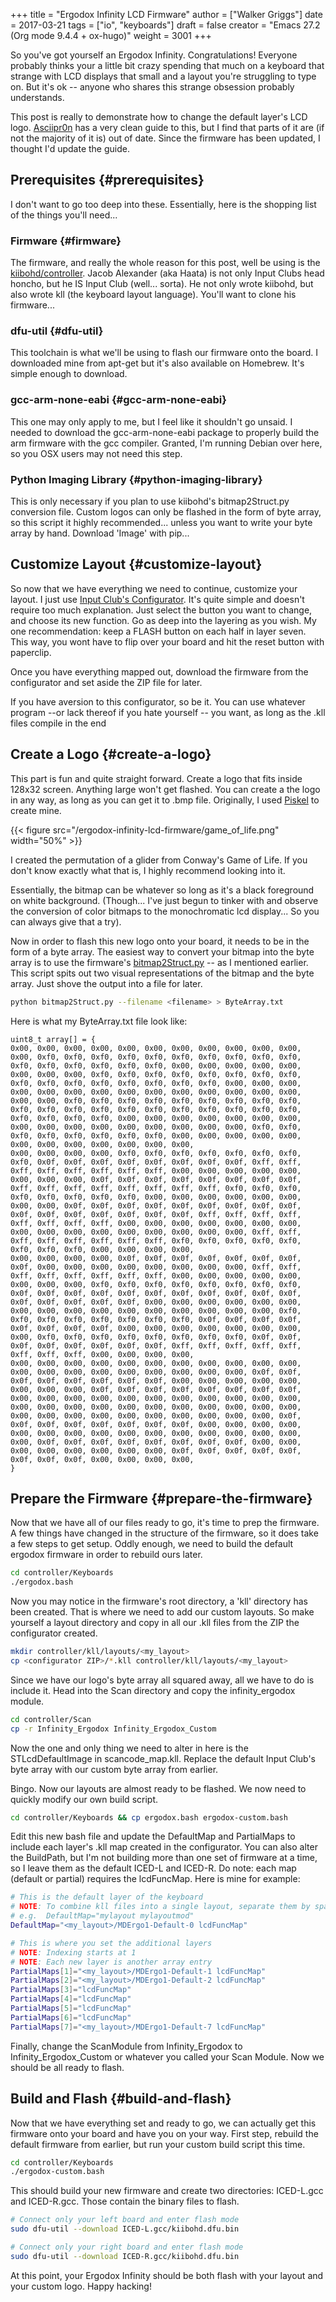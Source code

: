 +++
title = "Ergodox Infinity LCD Firmware"
author = ["Walker Griggs"]
date = 2017-03-21
tags = ["io", "keyboards"]
draft = false
creator = "Emacs 27.2 (Org mode 9.4.4 + ox-hugo)"
weight = 3001
+++

So you've got yourself an Ergodox Infinity. Congratulations! Everyone probably thinks your a little bit crazy spending that much on a keyboard that strange with LCD displays that small and a layout you're struggling to type on. But it's ok -- anyone who shares this strange obsession probably understands.

This post is really to demonstrate how to change the default layer's LCD logo. [Asciipr0n](http://asciipr0n.net/ergodox-infinity-logo/) has a very clean guide to this, but I find that parts of it are (if not the majority of it is) out of date. Since the firmware has been updated, I thought I'd update the guide.


## Prerequisites {#prerequisites}

I don't want to go too deep into these. Essentially, here is the shopping list of the things you'll need...


### Firmware {#firmware}

The firmware, and really the whole reason for this post, well be using is the [kiibohd/controller](https://github.com/kiibohd/controller). Jacob Alexander (aka Haata) is not only Input Clubs head honcho, but he IS Input Club (well... sorta). He not only wrote kiibohd, but also wrote kll (the keyboard layout language). You'll want to clone his firmware...


### dfu-util {#dfu-util}

This toolchain is what we'll be using to flash our firmware onto the board. I downloaded mine from apt-get but it's also available on Homebrew. It's simple enough to download.


### gcc-arm-none-eabi {#gcc-arm-none-eabi}

This one may only apply to me, but I feel like it shouldn't go unsaid. I needed to download the gcc-arm-none-eabi package to properly build the arm firmware with the gcc compiler. Granted, I'm running Debian over here, so you OSX users may not need this step.


### Python Imaging Library {#python-imaging-library}

This is only necessary if you plan to use kiibohd's bitmap2Struct.py conversion file. Custom logos can only be flashed in the form of byte array, so this script it highly recommended... unless you want to write your byte array by hand. Download 'Image' with pip...


## Customize Layout {#customize-layout}

So now that we have everything we need to continue, customize your layout. I just use [Input Club's Configurator](https://configurator.input.club/). It's quite simple and doesn't require too much explanation. Just select the button you want to change, and choose its new function. Go as deep into the layering as you wish. My one recommendation: keep a FLASH button on each half in layer seven. This way, you wont have to flip over your board and hit the reset button with paperclip.

Once you have everything mapped out, download the firmware from the configurator and set aside the ZIP file for later.

If you have aversion to this configurator, so be it. You can use whatever program --or lack thereof if you hate yourself -- you want, as long as the .kll files compile in the end


## Create a Logo {#create-a-logo}

This part is fun and quite straight forward. Create a logo that fits inside 128x32 screen. Anything large won't get flashed. You can create a the logo in any way, as long as you can get it to .bmp file. Originally, I used [Piskel](http://www.piskelapp.com/) to create mine.

{{< figure src="/ergodox-infinity-lcd-firmware/game_of_life.png" width="50%" >}}

I created the permutation of a glider from Conway's Game of Life. If you don't know exactly what that is, I highly recommend looking into it.

Essentially, the bitmap can be whatever so long as it's a black foreground on white background. (Though... I've just begun to tinker with and observe the conversion of color bitmaps to the monochromatic lcd display... So you can always give that a try).

Now in order to flash this new logo onto your board, it needs to be in the form of a byte array. The easiest way to convert your bitmap into the byte array is to use the firmware's [bitmap2Struct.py](https://github.com/kiibohd/controller/blob/master/Scan/STLcd/bitmap2Struct.py) -- as I mentioned earlier. This script spits out two visual representations of the bitmap and the byte array. Just shove the output into a file for later.

```bash
python bitmap2Struct.py --filename <filename> > ByteArray.txt
```

Here is what my ByteArray.txt file look like:

```nil
uint8_t array[] = {
0x00, 0x00, 0x00, 0x00, 0x00, 0x00, 0x00, 0x00, 0x00, 0x00, 0x00, 0x00, 0xf0, 0xf0, 0xf0, 0xf0, 0xf0, 0xf0, 0xf0, 0xf0, 0xf0, 0xf0, 0xf0, 0xf0, 0xf0, 0xf0, 0xf0, 0xf0, 0x00, 0x00, 0x00, 0x00, 0x00, 0x00, 0x00, 0x00, 0xf0, 0xf0, 0xf0, 0xf0, 0xf0, 0xf0, 0xf0, 0xf0, 0xf0, 0xf0, 0xf0, 0xf0, 0xf0, 0xf0, 0xf0, 0xf0, 0x00, 0x00, 0x00, 0x00, 0x00, 0x00, 0x00, 0x00, 0x00, 0x00, 0x00, 0x00, 0x00, 0x00, 0x00, 0x00, 0xf0, 0xf0, 0xf0, 0xf0, 0xf0, 0xf0, 0xf0, 0xf0, 0xf0, 0xf0, 0xf0, 0xf0, 0xf0, 0xf0, 0xf0, 0xf0, 0xf0, 0xf0, 0xf0, 0xf0, 0xf0, 0xf0, 0xf0, 0xf0, 0x00, 0x00, 0x00, 0x00, 0x00, 0x00, 0x00, 0x00, 0x00, 0x00, 0x00, 0x00, 0x00, 0x00, 0x00, 0x00, 0xf0, 0xf0, 0xf0, 0xf0, 0xf0, 0xf0, 0xf0, 0xf0, 0x00, 0x00, 0x00, 0x00, 0x00, 0x00, 0x00, 0x00, 0x00, 0x00, 0x00, 0x00,
0x00, 0x00, 0x00, 0x00, 0xf0, 0xf0, 0xf0, 0xf0, 0xf0, 0xf0, 0xf0, 0xf0, 0x0f, 0x0f, 0x0f, 0x0f, 0x0f, 0x0f, 0x0f, 0x0f, 0xff, 0xff, 0xff, 0xff, 0xff, 0xff, 0xff, 0xff, 0x00, 0x00, 0x00, 0x00, 0x00, 0x00, 0x00, 0x00, 0x0f, 0x0f, 0x0f, 0x0f, 0x0f, 0x0f, 0x0f, 0x0f, 0xff, 0xff, 0xff, 0xff, 0xff, 0xff, 0xff, 0xff, 0xf0, 0xf0, 0xf0, 0xf0, 0xf0, 0xf0, 0xf0, 0xf0, 0x00, 0x00, 0x00, 0x00, 0x00, 0x00, 0x00, 0x00, 0x0f, 0x0f, 0x0f, 0x0f, 0x0f, 0x0f, 0x0f, 0x0f, 0x0f, 0x0f, 0x0f, 0x0f, 0x0f, 0x0f, 0x0f, 0x0f, 0xff, 0xff, 0xff, 0xff, 0xff, 0xff, 0xff, 0xff, 0x00, 0x00, 0x00, 0x00, 0x00, 0x00, 0x00, 0x00, 0x00, 0x00, 0x00, 0x00, 0x00, 0x00, 0x00, 0x00, 0xff, 0xff, 0xff, 0xff, 0xff, 0xff, 0xff, 0xff, 0xf0, 0xf0, 0xf0, 0xf0, 0xf0, 0xf0, 0xf0, 0xf0, 0x00, 0x00, 0x00, 0x00,
0x00, 0x00, 0x00, 0x00, 0x0f, 0x0f, 0x0f, 0x0f, 0x0f, 0x0f, 0x0f, 0x0f, 0x00, 0x00, 0x00, 0x00, 0x00, 0x00, 0x00, 0x00, 0xff, 0xff, 0xff, 0xff, 0xff, 0xff, 0xff, 0xff, 0x00, 0x00, 0x00, 0x00, 0x00, 0x00, 0x00, 0x00, 0xf0, 0xf0, 0xf0, 0xf0, 0xf0, 0xf0, 0xf0, 0xf0, 0x0f, 0x0f, 0x0f, 0x0f, 0x0f, 0x0f, 0x0f, 0x0f, 0x0f, 0x0f, 0x0f, 0x0f, 0x0f, 0x0f, 0x0f, 0x0f, 0x00, 0x00, 0x00, 0x00, 0x00, 0x00, 0x00, 0x00, 0x00, 0x00, 0x00, 0x00, 0x00, 0x00, 0x00, 0x00, 0xf0, 0xf0, 0xf0, 0xf0, 0xf0, 0xf0, 0xf0, 0xf0, 0x0f, 0x0f, 0x0f, 0x0f, 0x0f, 0x0f, 0x0f, 0x0f, 0x00, 0x00, 0x00, 0x00, 0x00, 0x00, 0x00, 0x00, 0xf0, 0xf0, 0xf0, 0xf0, 0xf0, 0xf0, 0xf0, 0xf0, 0x0f, 0x0f, 0x0f, 0x0f, 0x0f, 0x0f, 0x0f, 0x0f, 0xff, 0xff, 0xff, 0xff, 0xff, 0xff, 0xff, 0xff, 0x00, 0x00, 0x00, 0x00,
0x00, 0x00, 0x00, 0x00, 0x00, 0x00, 0x00, 0x00, 0x00, 0x00, 0x00, 0x00, 0x00, 0x00, 0x00, 0x00, 0x00, 0x00, 0x00, 0x00, 0x0f, 0x0f, 0x0f, 0x0f, 0x0f, 0x0f, 0x0f, 0x0f, 0x00, 0x00, 0x00, 0x00, 0x00, 0x00, 0x00, 0x00, 0x0f, 0x0f, 0x0f, 0x0f, 0x0f, 0x0f, 0x0f, 0x0f, 0x00, 0x00, 0x00, 0x00, 0x00, 0x00, 0x00, 0x00, 0x00, 0x00, 0x00, 0x00, 0x00, 0x00, 0x00, 0x00, 0x00, 0x00, 0x00, 0x00, 0x00, 0x00, 0x00, 0x00, 0x00, 0x00, 0x00, 0x00, 0x00, 0x00, 0x00, 0x00, 0x0f, 0x0f, 0x0f, 0x0f, 0x0f, 0x0f, 0x0f, 0x0f, 0x00, 0x00, 0x00, 0x00, 0x00, 0x00, 0x00, 0x00, 0x00, 0x00, 0x00, 0x00, 0x00, 0x00, 0x00, 0x00, 0x0f, 0x0f, 0x0f, 0x0f, 0x0f, 0x0f, 0x0f, 0x0f, 0x00, 0x00, 0x00, 0x00, 0x00, 0x00, 0x00, 0x00, 0x0f, 0x0f, 0x0f, 0x0f, 0x0f, 0x0f, 0x0f, 0x0f, 0x00, 0x00, 0x00, 0x00,
}
```


## Prepare the Firmware {#prepare-the-firmware}

Now that we have all of our files ready to go, it's time to prep the firmware. A few things have changed in the structure of the firmware, so it does take a few steps to get setup. Oddly enough, we need to build the default ergodox firmware in order to rebuild ours later.

```bash
cd controller/Keyboards
./ergodox.bash
```

Now you may notice in the firmware's root directory, a 'kll' directory has been created. That is where we need to add our custom layouts. So make yourself a layout directory and copy in all our .kll files from the ZIP the configurator created.

```bash
mkdir controller/kll/layouts/<my_layout>
cp <configurator ZIP>/*.kll controller/kll/layouts/<my_layout>
```

Since we have our logo's byte array all squared away, all we have to do is include it. Head into the Scan directory and copy the infinity\_ergodox module.

```bash
cd controller/Scan
cp -r Infinity_Ergodox Infinity_Ergodox_Custom
```

Now the one and only thing we need to alter in here is the STLcdDefaultImage in scancode\_map.kll. Replace the default Input Club's byte array with our custom byte array from earlier.

Bingo. Now our layouts are almost ready to be flashed. We now need to quickly modify our own build script.

```bash
cd controller/Keyboards && cp ergodox.bash ergodox-custom.bash
```

Edit this new bash file and update the DefaultMap and PartialMaps to include each layer's .kll map created in the configurator. You can also alter the BuildPath, but I'm not building more than one set of firmware at a time, so I leave them as the default ICED-L and ICED-R. Do note: each map (default or partial) requires the lcdFuncMap. Here is mine for example:

```bash
# This is the default layer of the keyboard
# NOTE: To combine kll files into a single layout, separate them by spaces
# e.g.  DefaultMap="mylayout mylayoutmod"
DefaultMap="<my_layout>/MDErgo1-Default-0 lcdFuncMap"

# This is where you set the additional layers
# NOTE: Indexing starts at 1
# NOTE: Each new layer is another array entry
PartialMaps[1]="<my_layout>/MDErgo1-Default-1 lcdFuncMap"
PartialMaps[2]="<my_layout>/MDErgo1-Default-2 lcdFuncMap"
PartialMaps[3]="lcdFuncMap"
PartialMaps[4]="lcdFuncMap"
PartialMaps[5]="lcdFuncMap"
PartialMaps[6]="lcdFuncMap"
PartialMaps[7]="<my_layout>/MDErgo1-Default-7 lcdFuncMap"
```

Finally, change the ScanModule from Infinity\_Ergodox to Infinity\_Ergodox\_Custom or whatever you called your Scan Module. Now we should be all ready to flash.


## Build and Flash {#build-and-flash}

Now that we have everything set and ready to go, we can actually get this firmware onto your board and have you on your way. First step, rebuild the default firmware from earlier, but run your custom build script this time.

```bash
cd controller/Keyboards
./ergodox-custom.bash
```

This should build your new firmware and create two directories: ICED-L.gcc and ICED-R.gcc. Those contain the binary files to flash.

```bash
# Connect only your left board and enter flash mode
sudo dfu-util --download ICED-L.gcc/kiibohd.dfu.bin

# Connect only your right board and enter flash mode
sudo dfu-util --download ICED-R.gcc/kiibohd.dfu.bin
```

At this point, your Ergodox Infinity should be both flash with your layout and your custom logo. Happy hacking!
